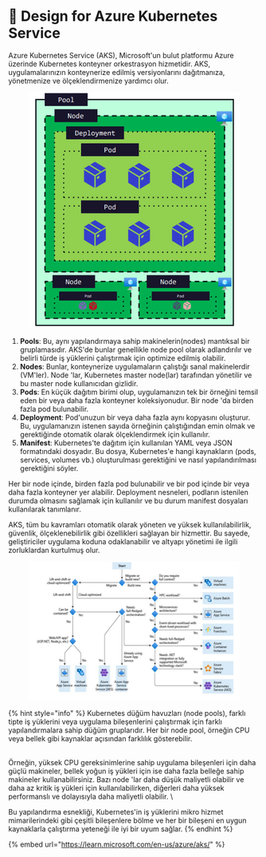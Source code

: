 # 🎢 Design for Azure Kubernetes Service

Azure Kubernetes Service (AKS), Microsoft'un bulut platformu Azure üzerinde Kubernetes konteyner orkestrasyon hizmetidir. AKS, uygulamalarınızın konteynerize edilmiş versiyonlarını dağıtmanıza, yönetmenize ve ölçeklendirmenize yardımcı olur.

<figure><img src="../.gitbook/assets/image (15).png" alt=""><figcaption></figcaption></figure>

1. **Pools**: Bu, aynı yapılandırmaya sahip makinelerin(nodes) mantıksal bir gruplamasıdır. AKS'de bunlar genellikle node pool olarak adlandırılır ve belirli türde iş yüklerini çalıştırmak için optimize edilmiş olabilir.
2. **Nodes**: Bunlar, konteynerize uygulamaların çalıştığı sanal makinelerdir (VM'ler). Node 'lar, Kubernetes master node(lar) tarafından yönetilir ve bu master node kullanıcıdan gizlidir.
3. **Pods**: En küçük dağıtım birimi olup, uygulamanızın tek bir örneğini temsil eden bir veya daha fazla konteyner koleksiyonudur. Bir node 'da birden fazla pod bulunabilir.
4. **Deployment**: Pod'unuzun bir veya daha fazla aynı kopyasını oluşturur. Bu, uygulamanızın istenen sayıda örneğinin çalıştığından emin olmak ve gerektiğinde otomatik olarak ölçeklendirmek için kullanılır.
5. **Manifest**: Kubernetes'te dağıtım için kullanılan YAML veya JSON formatındaki dosyadır. Bu dosya, Kubernetes'e hangi kaynakların (pods, services, volumes vb.) oluşturulması gerektiğini ve nasıl yapılandırılması gerektiğini söyler.

Her bir node içinde, birden fazla pod bulunabilir ve bir pod içinde bir veya daha fazla konteyner yer alabilir. Deployment nesneleri, podların istenilen durumda olmasını sağlamak için kullanılır ve bu durum manifest dosyaları kullanılarak tanımlanır.

AKS, tüm bu kavramları otomatik olarak yöneten ve yüksek kullanılabilirlik, güvenlik, ölçeklenebilirlik gibi özellikleri sağlayan bir hizmettir. Bu sayede, geliştiriciler uygulama koduna odaklanabilir ve altyapı yönetimi ile ilgili zorluklardan kurtulmuş olur.

<figure><img src="../.gitbook/assets/image (1) (1) (1) (1).png" alt=""><figcaption></figcaption></figure>

{% hint style="info" %}
Kubernetes düğüm havuzları (node pools), farklı tipte iş yüklerini veya uygulama bileşenlerini çalıştırmak için farklı yapılandırmalara sahip düğüm gruplarıdır. Her bir node pool, örneğin CPU veya bellek gibi kaynaklar açısından farklılık gösterebilir.&#x20;

\
Örneğin, yüksek CPU gereksinimlerine sahip uygulama bileşenleri için daha güçlü makineler, bellek yoğun iş yükleri için ise daha fazla belleğe sahip makineler kullanabilirsiniz. Bazı node 'lar daha düşük maliyetli olabilir ve daha az kritik iş yükleri için kullanılabilirken, diğerleri daha yüksek performanslı ve dolayısıyla daha maliyetli olabilir. \


Bu yapılandırma esnekliği, Kubernetes'in iş yüklerini mikro hizmet mimarilerindeki gibi çeşitli bileşenlere bölme ve her bir bileşeni en uygun kaynaklarla çalıştırma yeteneği ile iyi bir uyum sağlar.
{% endhint %}

{% embed url="https://learn.microsoft.com/en-us/azure/aks/" %}

